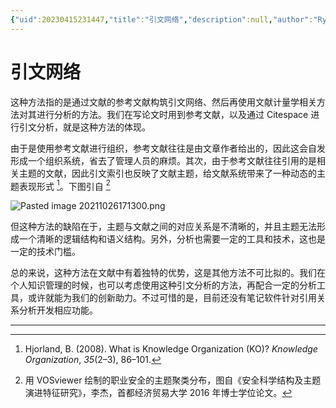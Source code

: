 ```yaml
---
{"uid":20230415231447,"title":"引文网络","description":null,"author":"Ryooo","type":"basic","draft":false,"editable":false,"modified":20230415231637,"dg-publish":true,"permalink":"/lake-of-knowledge/02///","dgPassFrontmatter":true}
---
```



# 引文网络

这种方法指的是通过文献的参考文献构筑引文网络、然后再使用文献计量学相关方法对其进行分析的方法。我们在写论文时用到参考文献，以及通过 Citespace 进行引文分析，就是这种方法的体现。

由于是使用参考文献进行组织，参考文献往往是由文章作者给出的，因此这会自发形成一个组织系统，省去了管理人员的麻烦。其次，由于参考文献往往引用的是相关主题的文献，因此引文索引也反映了文献主题，给文献系统带来了一种动态的主题表现形式 [^1]。下图引自 [^2]

![Pasted image 20211026171300.png](https://cdn.pkmer.cn/images/c3cf887aaf3a77c8d2509e44d00166be_MD5.png!pkmer)

但这种方法的缺陷在于，主题与文献之间的对应关系是不清晰的，并且主题无法形成一个清晰的逻辑结构和语义结构。另外，分析也需要一定的工具和技术，这也是一定的技术门槛。

总的来说，这种方法在文献中有着独特的优势，这是其他方法不可比拟的。我们在个人知识管理的时候，也可以考虑使用这种引文分析的方法，再配合一定的分析工具，或许就能为我们的创新助力。不过可惜的是，目前还没有笔记软件针对引用关系分析开发相应功能。

---

[^1]: Hjorland, B. (2008). What is Knowledge Organization (KO)? _Knowledge Organization_, _35_(2–3), 86–101.

[^2]: 用 VOSviewer 绘制的职业安全的主题聚类分布，图自《安全科学结构及主题演进特征研究》，李杰，首都经济贸易大学 2016 年博士学位论文。